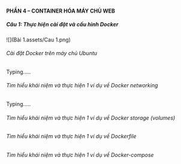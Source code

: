 #### PHẦN 4 – CONTAINER HÓA MÁY CHỦ WEB 

##### **Câu 1: Thực hiện cài đặt và cấu hình Docker** 

![](Bài 1.assets/Cau 1.png)

###### Cài đặt Docker trên máy chủ Ubuntu 

Typing.....



###### Tìm hiểu khái niệm và thực hiện 1 ví dụ về Docker networking 

Typing.....



###### Tìm hiểu khái niệm và thực hiện 1 ví dụ về Docker storage (volumes) 

###### Tìm hiểu khái niệm và thực hiện 1 ví dụ về Dockerfile

######  Tìm hiểu khái niệm và thực hiện 1 ví dụ về Docker-compose 